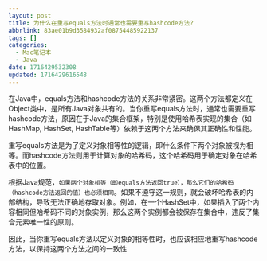 ```yaml
---
layout: post
title: 为什么在重写equals方法时通常也需要重写hashcode方法?
abbrlink: 83ae01b9d3584932af08754485922137
tags: []
categories:
  - Mac笔记本
  - Java
date: 1716429532308
updated: 1716429616548
---
```


在Java中，equals方法和hashcode方法的关系非常紧密。这两个方法都定义在Object类中，是所有Java对象共有的。当你重写equals方法时，通常也需要重写hashcode方法，原因在于Java的集合框架，特别是使用哈希表实现的集合（如HashMap, HashSet, HashTable等）依赖于这两个方法来确保其正确性和性能。

重写equals方法是为了定义对象相等性的逻辑，即什么条件下两个对象被视为相等。而hashcode方法则用于计算对象的哈希码，这个哈希码用于确定对象在哈希表中的位置。

根据Java规范，`如果两个对象相等（即equals方法返回true），那么它们的哈希码（hashcode方法返回的值）也必须相同`。如果不遵守这一规则，就会破坏哈希表的内部结构，导致无法正确地存取对象。例如，在一个HashSet中，如果插入了两个内容相同但哈希码不同的对象实例，那么这两个实例都会被保存在集合中，违反了集合元素唯一性的原则。

因此，当你重写equals方法以定义对象的相等性时，也应该相应地重写hashcode方法，以保持这两个方法之间的一致性
